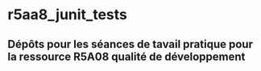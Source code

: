 # r5aa8_junit_tests

## Dépôts pour les séances de tavail pratique pour la ressource R5A08 qualité de développement

